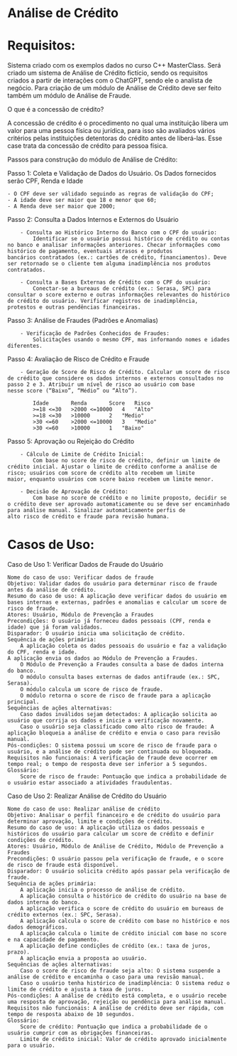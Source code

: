 # Análise de Crédito

# Requisitos:

Sistema criado com os exemplos dados no curso C++ MasterClass. Será criado um sistema de Análise de Crédito fictício, sendo os requisitos criados a partir de interações com o ChatGPT, sendo ele o analista de negócio. Para criação de um módulo de Análise de Crédito deve ser feito também um módulo de Análise de Fraude.

O que é a concessão de crédito?

A concessão de crédito é o procedimento no qual uma instituição libera um valor para uma pessoa física ou jurídica, para isso são avaliados vários critérios pelas instituições detentoras do crédito antes de liberá-las. Esse case trata da concessão de crédito para pessoa física.

Passos para construção do módulo de Análise de Crédito:

Passo 1: Coleta e Validação de Dados do Usuário. Os Dados fornecidos serão CPF, Renda e Idade

	- O CPF deve ser válidado seguindo as regras de validação do CPF;
	- A idade deve ser maior que 18 e menor que 60;
	- A Renda deve ser maior que 2000;
        
Passo 2: Consulta a Dados Internos e Externos do Usuário
    
    	- Consulta ao Histórico Interno do Banco com o CPF do usuário:
        	Identificar se o usuário possui histórico de crédito ou contas no banco e analisar informações anteriores. Checar informações como histórico de pagamento, eventuais atrasos e produtos 			bancários contratados (ex.: cartões de crédito, financiamentos). Deve ser retornado se o cliente tem alguma inadimplência nos produtos contratados. 

    	- Consulta a Bases Externas de Crédito com o CPF do usuário:
        	Conectar-se a bureaus de crédito (ex.: Serasa, SPC) para consultar o score externo e outras informações relevantes do histórico de crédito do usuário. Verificar registros de inadimplência, 			protestos e outras pendências financeiras.

Passo 3: Análise de Fraudes (Padrões e Anomalias)

    	- Verificação de Padrões Conhecidos de Fraudes:
        	Solicitações usando o mesmo CPF, mas informando nomes e idades diferentes.

Passo 4: Avaliação de Risco de Crédito e Fraude

     	- Geração de Score de Risco de Crédito. Calcular um score de risco de crédito que considere os dados internos e externos consultados no passo 2 e 3. Atribuir um nível de risco ao usuário com base 		nesse score (“Baixo”, “Médio” ou “Alto”).

        	Idade		Renda		Score	Risco
        	>=18 <=30	>2000 <=10000	4	"Alto"
        	>=18 <=30	>10000		2	"Medio"
        	>30 <=60 	>2000 <=10000	3	"Medio"
        	>30 <=60	>10000		1	"Baixo"	

Passo 5: Aprovação ou Rejeição do Crédito

    	- Cálculo de Limite de Crédito Inicial:
        	Com base no score de risco de crédito, definir um limite de crédito inicial. Ajustar o limite de crédito conforme a análise de risco; usuários com score de crédito alto recebem um limite 			maior, enquanto usuários com score baixo recebem um limite menor.

     	- Decisão de Aprovação de Crédito:
        	Com base no score de crédito e no limite proposto, decidir se o crédito deve ser aprovado automaticamente ou se deve ser encaminhado para análise manual. Sinalizar automaticamente perfis de 			alto risco de crédito e fraude para revisão humana.
	
# Casos de Uso:     

Caso de Uso 1: Verificar Dados de Fraude do Usuário

    Nome do caso de uso: Verificar dados de fraude
    Objetivo: Validar dados do usuário para determinar risco de fraude antes da análise de crédito.
    Resumo do caso de uso: A aplicação deve verificar dados do usuário em bases internas e externas, padrões e anomalias e calcular um score de risco de fraude.
    Atores: Usuário, Módulo de Prevenção a Fraudes
    Precondições: O usuário já forneceu dados pessoais (CPF, renda e idade) que já foram validados.
    Disparador: O usuário inicia uma solicitação de crédito.
    Sequência de ações primária:
        A aplicação coleta os dados pessoais do usuário e faz a validação do CPF, renda e idade.
	A aplicação envia os dados ao Módulo de Prevenção a Fraudes.
        O Módulo de Prevenção a Fraudes consulta a base de dados interna do banco.
        O módulo consulta bases externas de dados antifraude (ex.: SPC, Serasa).
        O módulo calcula um score de risco de fraude.
        O módulo retorna o score de risco de fraude para a aplicação principal.
    Sequências de ações alternativas:
        Caso dados inválidos sejam detectados: A aplicação solicita ao usuário que corrija os dados e inicie a verificação novamente.
        Caso o usuário seja classificado como alto risco de fraude: A aplicação bloqueia a análise de crédito e envia o caso para revisão manual.
    Pós-condições: O sistema possui um score de risco de fraude para o usuário, e a análise de crédito pode ser continuada ou bloqueada.
    Requisitos não funcionais: A verificação de fraude deve ocorrer em tempo real; o tempo de resposta deve ser inferior a 5 segundos.
    Glossário:
        Score de risco de fraude: Pontuação que indica a probabilidade de o usuário estar associado a atividades fraudulentas.
	

Caso de Uso 2: Realizar Análise de Crédito do Usuário

    Nome do caso de uso: Realizar análise de crédito
    Objetivo: Analisar o perfil financeiro e de crédito do usuário para determinar aprovação, limite e condições de crédito.
    Resumo do caso de uso: A aplicação utiliza os dados pessoais e históricos do usuário para calcular um score de crédito e definir condições de crédito.
    Atores: Usuário, Módulo de Análise de Crédito, Módulo de Prevenção a Fraudes
    Precondições: O usuário passou pela verificação de fraude, e o score de risco de fraude está disponível.
    Disparador: O usuário solicita crédito após passar pela verificação de fraude.
    Sequência de ações primária:
        A aplicação inicia o processo de análise de crédito.
        A aplicação consulta o histórico de crédito do usuário na base de dados interna do banco.
        A aplicação verifica o score de crédito do usuário em bureaus de crédito externos (ex.: SPC, Serasa).
        A aplicação calcula o score de crédito com base no histórico e nos dados demográficos.
        A aplicação calcula o limite de crédito inicial com base no score e na capacidade de pagamento.
        A aplicação define condições de crédito (ex.: taxa de juros, prazo).
        A aplicação envia a proposta ao usuário.
    Sequências de ações alternativas:
        Caso o score de risco de fraude seja alto: O sistema suspende a análise de crédito e encaminha o caso para uma revisão manual.
        Caso o usuário tenha histórico de inadimplência: O sistema reduz o limite de crédito e ajusta a taxa de juros.
    Pós-condições: A análise de crédito está completa, e o usuário recebe uma resposta de aprovação, rejeição ou pendência para análise manual.
    Requisitos não funcionais: A análise de crédito deve ser rápida, com tempo de resposta abaixo de 10 segundos.
    Glossário:
        Score de crédito: Pontuação que indica a probabilidade de o usuário cumprir com as obrigações financeiras.
        Limite de crédito inicial: Valor de crédito aprovado inicialmente para o usuário.
